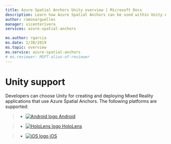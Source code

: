 ```yaml
---
title: Azure Spatial Anchors Unity overview | Microsoft Docs
description: Learn how Azure Spatial Anchors can be used within Unity Apps.
author: ramonarguelles
manager: vicenterivera
services: azure-spatial-anchors

ms.author: rgarcia
ms.date: 1/30/2019
ms.topic: overview
ms.service: azure-spatial-anchors
# ms.reviewer: MSFT-alias-of-reviewer
---
```

# Unity support

Developers can choose Unity for creating and deploying Mixed Reality applications that use Azure Spatial Anchors. The following platforms are supported:

> * [![Android logo](/media/logos/logo_android.svg) Android](quickstarts/get-started-unity-android.md)

> * [![HoloLens logo](/media/logos/logo_Windows.svg) HoloLens](quickstarts/get-started-unity-hololens.md)

> * [![iOS logo](/media/logos/logo_ios.svg) iOS](quickstarts/get-started-unity-ios.md)
